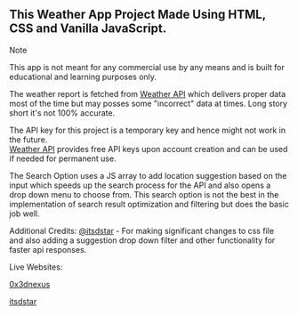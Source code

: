 ## This Weather App Project Made Using HTML, CSS and Vanilla JavaScript. 

> [!NOTE]
> This app is not meant for any commercial use by any means and is built for educational and learning purposes only.
> 
> The weather report is fetched from [Weather API](https://www.weatherapi.com/) which delivers proper data most of the time but may posses some "incorrect" data
> at times. Long story short it's not 100% accurate.
>
> The API key for this project is a temporary key and hence might not work in the future.<br />
> [Weather API](https://www.weatherapi.com/) provides free API keys upon account creation and can be used if needed for permanent use.

The Search Option uses a JS array to add location suggestion based on the input which speeds up the search process for the API and also opens a drop down menu to choose from. This search option is not the best in the implementation of 
search result optimization and filtering but does the basic job well.

Additional Credits: [@itsdstar](https://github.com/itsdstar) - For making significant changes to css file and also adding a suggestion drop down filter and other functionality for faster api responses.

Live Websites: 

[0x3dnexus](https://0x3dnexus.github.io/Weather_app/)

[itsdstar](https://itsdstar.github.io/Weather_app/)
